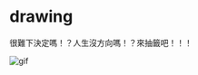 # drawing
很難下決定嗎！？人生沒方向嗎！？來抽籤吧！！！


![gif](https://github.com/justinlu224/drawing/blob/master/Drawing.gif)
